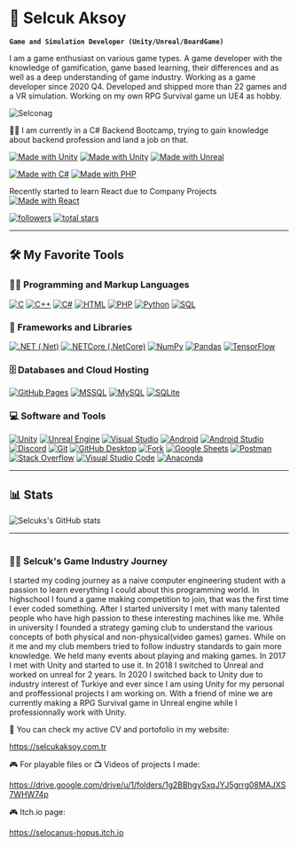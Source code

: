 # 🧙 Selcuk Aksoy
**`Game and Simulation Developer (Unity/Unreal/BoardGame)`**

I am a game enthusiast on various game types. A game developer with the knowledge of gamification, game based learning, their differences and as well as a deep understanding of game industry.
Working as a game developer since 2020 Q4. Developed and shipped more than 22 games and a VR simulation. Working on my own RPG Survival game un UE4 as hobby.

<p align="left"> <img src="https://komarev.com/ghpvc/?username=Selconag&label=Profile%20views&color=f7e466&style=flat" alt="Selconag" /> </p>

👨‍💻 I am currently in a C# Backend Bootcamp, trying to gain knowledge about backend profession and land a job on that.

[![Made with Unity](https://img.shields.io/badge/Open%20To%20Work-Unity%20Game%20Developer-57b9d3.svg?style=plastic&logo=unity)](https://unity3d.com)
[![Made with Unity](https://img.shields.io/badge/Open%20To%20Work-Unity%20VR%20Simulation%20Developer-57b9d3.svg?style=plastic&logo=unity)](https://unity3d.com)
[![Made with Unreal](https://img.shields.io/badge/Open%20To%20Work-Unreal%20Game%20Developer-57b9d3.svg?style=plastic&logo=unreal%20engine)](https://unreal.com)

[![Made with C#](https://img.shields.io/badge/In%20Training-Backend%20Developer-00b911.svg?style=plastic&logo=csharp)](https://microsoft.com)
[![Made with PHP](https://img.shields.io/badge/In%20Training-Backend%20Developer-0011b9.svg?style=plastic&logo=php)](https://php.com)

Recently started to learn React due to Company Projects
[![Made with React](https://img.shields.io/badge/In%20Training-Backend%20Developer-0011b9.svg?style=plastic&logo=react)](https://react.dev/)

 <p align="left">
      <a href="https://github.com/Selconag?tab=followers">
         <img alt="followers" title="Follow me on Github" src="https://custom-icon-badges.demolab.com/github/followers/Selconag?color=236ad3&labelColor=1155ba&style=for-the-badge&logo=person-add&label=Follow&logoColor=white"/></a>
      <a href="https://github.com/Selconag?tab=repositories&sort=stargazers">
         <img alt="total stars" title="Total stars on GitHub" src="https://custom-icon-badges.demolab.com/github/stars/Selconag?color=d6a200&style=for-the-badge&labelColor=C79600&logo=star"/></a>
   </p>
   
---

  <summary><h2>🛠️ My Favorite Tools</h2></summary>
  <!-- Some badges are from https://github.com/Ileriayo/markdown-badges -->

  <h3>👨‍💻 Programming and Markup Languages</h3>

  <p>
      <a href="https://github.com/search?q=user%3ADenverCoder1+language%3Ac"><img alt="C" src="https://custom-icon-badges.demolab.com/badge/C-03599C.svg?logo=c-in-hexagon&logoColor=white"></a>
      <a href="https://github.com/search?q=user%3ADenverCoder1+language%3Acpp"><img alt="C++" src="https://custom-icon-badges.demolab.com/badge/C++-9C033A.svg?logo=cpp2&logoColor=white"></a>
      <a href="https://github.com/search?q=user%3ADenverCoder1+language%3Acsharp"><img alt="C#" src="https://custom-icon-badges.demolab.com/badge/C%23-68217A.svg?logo=cs2&logoColor=white"></a>
      <a href="https://github.com/search?q=user%3ADenverCoder1+language%3Ahtml"><img alt="HTML" src="https://img.shields.io/badge/HTML-E34F26.svg?logo=html5&logoColor=white"></a>
      <a href="https://github.com/search?q=user%3ADenverCoder1+language%3Aphp"><img alt="PHP" src="https://img.shields.io/badge/PHP-777BB4.svg?logo=php&logoColor=white"></a>
      <a href="https://github.com/search?q=user%3ADenverCoder1+language%3Apython"><img alt="Python" src="https://img.shields.io/badge/Python-14354C.svg?logo=python&logoColor=white"></a>
      <a href="https://github.com/search?q=user%3ADenverCoder1+language%3Asql"><img alt="SQL" src="https://custom-icon-badges.demolab.com/badge/SQL-025E8C.svg?logo=database&logoColor=white"></a>
  </p>

  <h3>🧰 Frameworks and Libraries</h3>

  <p>
      <a href="#"><img alt=".NET (.Net)" src="https://img.shields.io/badge/.NET-5C2D91?logo=.net&logoColor=white"></a>
      <a href="#"><img alt=".NETCore (.NetCore)" src="https://img.shields.io/badge/.NETCore-5C2D91?logo=.net&logoColor=white"></a>
      <a href="#"><img alt="NumPy" src="https://img.shields.io/badge/Numpy-013243.svg?logo=numpy&logoColor=white"></a>
      <a href="#"><img alt="Pandas" src="https://img.shields.io/badge/Pandas-150458.svg?logo=pandas&logoColor=white"></a>
      <a href="#"><img alt="TensorFlow" src="https://img.shields.io/badge/TensorFlow-FF6F00.svg?logo=TensorFlow&logoColor=white"></a>
  </p>

  <h3>🗄️ Databases and Cloud Hosting</h3>

  <p>
      <a href="#"><img alt="GitHub Pages" src="https://img.shields.io/badge/GitHub%20Pages-327FC7.svg?logo=github&logoColor=white"></a>
      <a href="#"><img alt="MSSQL" src ="https://img.shields.io/badge/MSSQL-4ea94b.svg?logo=microsof%20sql%20server&logoColor=white"></a>
      <a href="#"><img alt="MySQL" src="https://img.shields.io/badge/MySQL-00f.svg?logo=mysql&logoColor=white"></a>
      <a href="#"><img alt="SQLite" src ="https://img.shields.io/badge/SQLite-07405e.svg?logo=sqlite&logoColor=white"></a>
  </p>

  <h3>💻 Software and Tools</h3>

  <p>
      <a href="#"><img alt="Unity" src="https://img.shields.io/badge/Unity-000000.svg?logo=unity&logoColor=white"></a>
      <a href="#"><img alt="Unreal Engine" src="https://img.shields.io/badge/Unreal%20Engine-000000.svg?logo=unreal%20engine&logoColor=white"></a>
      <a href="#"><img alt="Visual Studio" src="https://img.shields.io/badge/Visual%20Studio-8034A9.svg?logo=visual-studio-code&logoColor=white"></a>
      <a href="#"><img alt="Android" src="https://img.shields.io/badge/Android-3DDC84?logo=android&logoColor=white"></a>
      <a href="#"><img alt="Android Studio" src="https://img.shields.io/badge/Android%20Studio-008678.svg?logo=android-studio&logoColor=white"></a>
      <a href="#"><img alt="Discord" src="https://img.shields.io/badge/-Discord-5865F2.svg?logo=discord&logoColor=white"></a>
      <a href="#"><img alt="Git" src="https://img.shields.io/badge/Git-F05033.svg?logo=git&logoColor=white"></a>
      <a href="#"><img alt="GitHub Desktop" src="https://img.shields.io/badge/GitHub%20Desktop-000000.svg?logo=github&logoColor=white"></a>
      <a href="#"><img alt="Fork" src="https://img.shields.io/badge/Fork-0000CC.svg?logo=fork&logoColor=white"></a>
      <a href="#"><img alt="Google Sheets" src="https://img.shields.io/badge/Sheets-34A853.svg?logo=google%20sheets&logoColor=white"></a>
      <a href="#"><img alt="Postman" src="https://img.shields.io/badge/Postman-FF6C37?logo=postman&logoColor=white"></a>
      <a href="#"><img alt="Stack Overflow" src="https://img.shields.io/badge/-Stack%20Overflow-FE7A16?logo=stack-overflow&logoColor=white"></a>
      <a href="#"><img alt="Visual Studio Code" src="https://img.shields.io/badge/Visual%20Studio%20Code-0078d7.svg?logo=visual-studio-code&logoColor=white"></a>
      <a href="#"><img alt="Anaconda" src="https://img.shields.io/badge/Anaconda-00DD00.svg?logo=anaconda-code&logoColor=white"></a>


  </p>

---

 <summary><h2>📊 Stats</h2></summary>
 
![Selcuks's GitHub stats](https://github-readme-stats.vercel.app/api?username=Selconag&show_icons=true&theme=gruvbox)

<!-- ![GitHub Streak](https://streak-stats.demolab.com?user=Selconag&theme=gruvbox&border_radius=4.5) -->

---

#

 <summary><h3>👨‍💻 Selcuk's Game Industry Journey</h3></summary>
I started my coding journey as a naive computer engineering student with a passion to learn everything I could about this programming world. In highschool I found a game making competition to join, that was the first time I ever coded something. After I started university I met with many talented people who have high passion to these interesting machines like me. While in university I founded a strategy gaming club to understand the various concepts of both physical and non-physical(video games) games. While on it me and my club members tried to follow industry standards to gain more knowledge. We held many events about playing and making games. In 2017 I met with Unity and started to use it. In 2018 I switched to Unreal and worked on unreal for 2 years. In 2020 I switched back to Unity due to industry interest of Turkiye and ever since I am using Unity for my personal and proffessional projects I am working on. With a friend of mine we are currently making a RPG Survival game in Unreal engine while I professionnally work with Unity.


📄 You can check my active CV and portofolio in my website:

https://selcukaksoy.com.tr

🎮 For playable files or 📺 Videos of projects I made:

https://drive.google.com/drive/u/1/folders/1g2BBhgySxqJYJ5grrg08MAJXS7WHW74p

🎮 Itch.io page:

https://selocanus-hopus.itch.io

